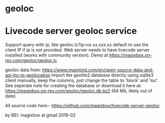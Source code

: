 # geoloc

Livecode server geoloc service
======================================================
Support query with ip, like geoloc.lc?ip=xx.xx.xxx.xx
default to use the client IP if ip is not provided.
Web server needs to have livecode server installed (works with community version).
Demo at https://magixbox.on-rev.com/geoloc/geoloc.lc

geoloc data from:
  https://www.maxmind.com/en/open-source-data-and-api-for-ip-geolocation
Import the geolite2 database directly using sqlite3 client manually,
keep the columns, just change the table to 'block' and 'loc'.
See seperate note for creating the database or download it here at:
  https://magixbox.on-rev.com/geoloc/geoloc.db.bz2 (64 Mb, likely out of date)

All source code here:-
  https://github.com/magixbox/livecode-server-geoloc

by BEI: magixbox at gmail 
2019-02
